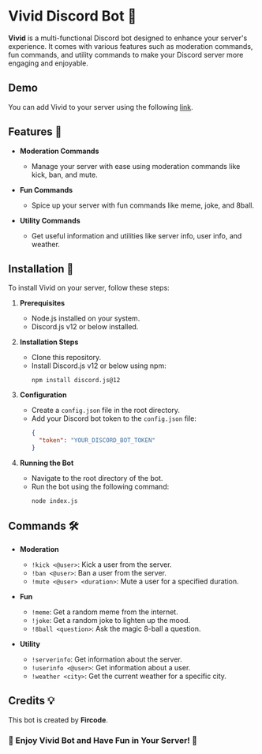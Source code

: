 # Vivid Discord Bot 🤖

**Vivid** is a multi-functional Discord bot designed to enhance your server's experience. It comes with various features such as moderation commands, fun commands, and utility commands to make your Discord server more engaging and enjoyable.

## Demo

You can add Vivid to your server using the following [link](https://discord.com/oauth2/authorize?client_id=YOUR_CLIENT_ID&permissions=8&scope=bot).

## Features 🌟

- **Moderation Commands**
  - Manage your server with ease using moderation commands like kick, ban, and mute.

- **Fun Commands**
  - Spice up your server with fun commands like meme, joke, and 8ball.

- **Utility Commands**
  - Get useful information and utilities like server info, user info, and weather.

## Installation 🔧

To install Vivid on your server, follow these steps:

1. **Prerequisites**
   - Node.js installed on your system.
   - Discord.js v12 or below installed.

2. **Installation Steps**
   - Clone this repository.
   - Install Discord.js v12 or below using npm:
     ```
     npm install discord.js@12
     ```

3. **Configuration**
   - Create a `config.json` file in the root directory.
   - Add your Discord bot token to the `config.json` file:
     ```json
     {
       "token": "YOUR_DISCORD_BOT_TOKEN"
     }
     ```

4. **Running the Bot**
   - Navigate to the root directory of the bot.
   - Run the bot using the following command:
     ```
     node index.js
     ```

## Commands 🛠️

- **Moderation**
  - `!kick <@user>`: Kick a user from the server.
  - `!ban <@user>`: Ban a user from the server.
  - `!mute <@user> <duration>`: Mute a user for a specified duration.

- **Fun**
  - `!meme`: Get a random meme from the internet.
  - `!joke`: Get a random joke to lighten up the mood.
  - `!8ball <question>`: Ask the magic 8-ball a question.

- **Utility**
  - `!serverinfo`: Get information about the server.
  - `!userinfo <@user>`: Get information about a user.
  - `!weather <city>`: Get the current weather for a specific city.

## Credits 💡

This bot is created by **Fircode**.

### 🌟 Enjoy Vivid Bot and Have Fun in Your Server! 🌟
